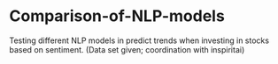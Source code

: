 # Comparison-of-NLP-models

Testing different NLP models in predict trends when investing in stocks based on sentiment. (Data set given; coordination with inspiritai)
